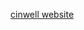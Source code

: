[cinwell website](https://raw.githubusercontent.com/dgxdks/youlan-boot/master/README.md ':include width=100% height=400px')